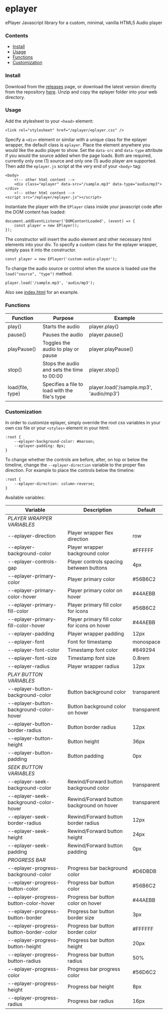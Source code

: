 # eplayer

ePlayer Javascript library for a custom, minimal, vanilla HTML5 Audio player

### Contents

- [Install](#install)
- [Usage](#usage)
- [Functions](#functions)
- [Customization](#customization)

### Install

Download from the [releases](https://git.aleyoscar.com/emet/eplayer/releases) page, or download the latest version directly from the repository [here](https://git.aleyoscar.com/emet/eplayer/raw/commit/b2b43fd5ddc0d0d78cc62b0fa12b6e73062319e4/current/eplayer.zip). Unzip and copy the eplayer folder into your web directory.

### Usage

Add the stylesheet to your `<head>` element:

```
<link rel="stylesheet" href="/eplayer/eplayer.css" />
```

Specify a `<div>` element or similar with a unique class for the eplayer wrapper, the default class is `eplayer`. Place the element anywhere you would like the audio player to show. Set the `data-src` and `data-type` attribute if you would the source added when the page loads. Both are required, currently only one (1) source and only one (1) audio player are supported. Then add the `eplayer.js` script at the very end of your `<body>` tag:

```
<body>
	<!-- other html content -->
	<div class="eplayer" data-src="/sample.mp3" data-type="audio/mp3"></div>
	<!-- other html content -->
<script src="/eplayer/eplayer.js"></script>
```

Instantiate the player with the `EPlayer` class inside your javascript code after the DOM content has loaded:

```
document.addEventListener('DOMContentLoaded', (event) => {
	const player = new EPlayer();
});
```

The constructor will insert the audio element and other necessary html elements into your div. To specify a custom class for the eplayer wrapper, simply pass it into the constructor.

```
const player = new EPlayer('custom-audio-player');
```

To change the audio source or control when the source is loaded use the `load("source", "type")` method.

```
player.load('/sample.mp3', 'audio/mp3');
```

Also see [index.html](https://git.aleyoscar.com/emet/eplayer/src/branch/main/index.html) for an example.

### Functions

| Function			| Purpose										| Example									|
| ---				| ---											| ---										|
| play()			| Starts the audio								| player.play()								|
| pause()			| Pauses the audio								| player.pause()							|
| playPause()		| Toggles the audio to play or pause			| player.playPause()						|
| stop()			| Stops the audio and sets the time to 00:00	| player.stop()								|
| load(file, type)	| Specifies a file to load with the file's type	| player.load('/sample.mp3', 'audio/mp3')	|

### Customization

In order to customize eplayer, simply override the root css variables in your own css file or your `<styles>` element in your html:

```
:root {
	--eplayer-background-color: #maroon;
	--eplayer-padding: 8px;
}
```

To change whether the controls are before, after, on top or below the timeline, change the `--eplayer-direction` variable to the proper flex direction. For example to place the controls below the timeline:

```
:root {
	--eplayer-direction: column-reverse;
}
```

Available variables:

| Variable									| Description									| Default			|
| ---										| ---					  						| ---				|
| *PLAYER WRAPPER VARIABLES*				| 												| 					|
| --eplayer-direction						| Player wrapper flex direction					| row				|
| --eplayer-background-color				| Player wrapper background color				| #FFFFFF			|
| --eplayer-controls-gap					| Player controls spacing between buttons		| 4px				|
| --eplayer-primary-color					| Player primary color							| #56B6C2			|
| --eplayer-primary-color-hover				| Player primary color on hover					| #44AEBB			|
| --eplayer-primary-fill-color				| Player primary fill color for icons			| #56B6C2			|
| --eplayer-primary-fill-color-hover		| Player primary fill color for icons on hover	| #44AEBB			|
| --eplayer-padding							| Player wrapper padding						| 12px				|
| --eplayer-font							| Font for timestamp							| monospace			|
| --eplayer-font-color						| Timestamp font color							| #849294			|
| --eplayer-font-size						| Timestamp font size							| 0.8rem			|
| --eplayer-radius							| Player wrapper radius	 						| 12px				|
| *PLAY BUTTON VARIABLES*					| 	   		  			 						| 					|
| --eplayer-button-background-color			| Button background color						| transparent		|
| --eplayer-button-background-color-hover	| Button background color on hover				| transparent		|
| --eplayer-button-border-radius			| Button border radius	   	  					| 12px				|
| --eplayer-button-height					| Button height 								| 36px				|
| --eplayer-button-padding					| Button padding								| 0px				|
| *SEEK BUTTON VARIABLES*					|												|					|
| --eplayer-seek-background-color			| Rewind/Forward button background color		| transparent		|
| --eplayer-seek-background-color-hover		| Rewind/Forward button background on hover		| transparent		|
| --eplayer-seek-border-radius				| Rewind/Forward button border radius			| 12px				|
| --eplayer-seek-height						| Rewind/Forward button height					| 24px				|
| --eplayer-seek-padding					| Rewind/Forward button padding					| 0px				|
| *PROGRESS BAR*							| 	   		  									| 					|
| --eplayer-progress-background-color		| Progress bar background color					| #D6DBDB			|
| --eplayer-progress-button-color			| Progress bar button color						| #56B6C2			|
| --eplayer-progress-button-color-hover		| Progress bar button color on hover			| #44AEBB			|
| --eplayer-progress-button-border			| Progress bar button border size				| 3px				|
| --eplayer-progress-button-border-color	| Progress bar button border color				| #FFFFFF			|
| --eplayer-progress-button-height			| Progress bar button height 					| 20px				|
| --eplayer-progress-button-radius			| Progress bar button radius					| 50%				|
| --eplayer-progress-color					| Progress bar progress color					| #56D6C2			|
| --eplayer-progress-height					| Progress bar height							| 8px				|
| --eplayer-progress-radius					| Progress bar radius							| 16px				|
